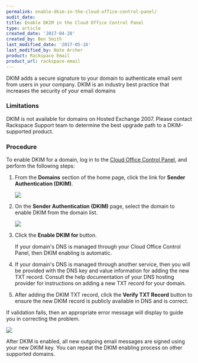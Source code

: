 ```yaml
---
permalink: enable-dkim-in-the-cloud-office-control-panel/
audit_date:
title: Enable DKIM in the Cloud Office Control Panel
type: article
created_date: '2017-04-28'
created_by: Ben Smith
last_modified_date: '2017-05-16'
last_modified_by: Nate Archer
product: Rackspace Email
product_url: rackspace-email
---
```


DKIM adds a secure signature to your domain to authenticate email sent from users in your company. DKIM is an industry best practice that increases the security of your email domains

### Limitations

DKIM is not available for domains on Hosted Exchange 2007. Please contact Rackspace Support team to determine the best upgrade path to a DKIM-supported product.

### Procedure

To enable DKIM for a domain, log in to the [Cloud Office Control Panel](https://cp.rackspace.com), and perform the following steps:

1. From the **Domains** section of the home page, click the link for **Sender Authentication (DKIM)**.  

   <img src="{% asset_path rackspace-email/enable-dkim-in-the-cloud-office-control-panel/domain-home-page.png %}"/>

2.  On the **Sender Authentication (DKIM)** page, select the domain to enable DKIM from the domain list.  

    <img src="{% asset_path rackspace-email/enable-dkim-in-the-cloud-office-control-panel/dkim-domain-list.png %}"/>

3.  Click the **Enable DKIM for <your domain>** button.  

    If your domain's DNS is managed through your Cloud Office Control Panel, then DKIM enabling is automatic.

4.  If your domain's DNS is managed through another service, then you will be provided with the DNS key and value information for adding the new TXT record. Consult the help documentation of your DNS hosting provider for instructions on adding a new TXT record for your domain.  


5.  After adding the DKIM TXT record, click the **Verify TXT Record** button to ensure the new DKIM record is publicly available in DNS and is correct.  

   If validation fails, then an appropriate error message will display to guide you in correcting the problem.  

   <img src="{% asset_path rackspace-email/enable-dkim-in-the-cloud-office-control-panel/domain-verify-fail.png %}"/>

   After DKIM is enabled, all new outgoing email messages are signed using your new DKIM key. You can repeat the DKIM enabling process on other supported domains.  

